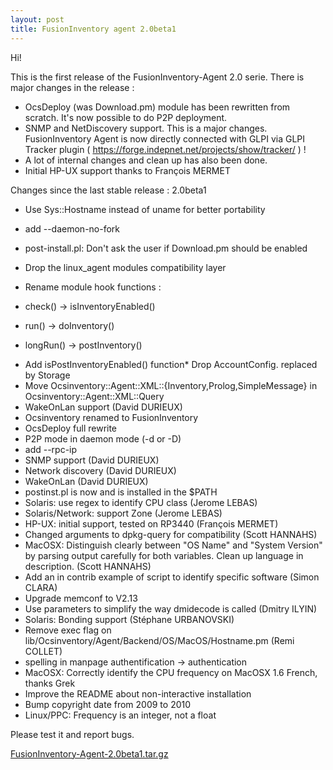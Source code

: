 ```yaml
---
layout: post
title: FusionInventory agent 2.0beta1
---
```


Hi!

This is the first release of the FusionInventory-Agent 2.0 serie. There is major changes in the release :

*  OcsDeploy (was Download.pm) module has been rewritten from scratch. It's now possible to do P2P deployment.
* SNMP and NetDiscovery support. This is a major changes. FusionInventory Agent is now directly connected with GLPI via GLPI Tracker plugin ( <a rel="nofollow" href="https://forge.indepnet.net/projects/show/tracker/">https://forge.indepnet.net/projects/show/tracker/</a> ) !
* A lot of internal changes and clean up has also been done.
* Initial HP-UX support thanks to François MERMET



Changes since the last stable release : 2.0beta1

*  Use Sys::Hostname instead of uname for better portability
* add --daemon-no-fork
* post-install.pl: Don't ask the user if Download.pm should be enabled
* Drop the linux_agent modules compatibility layer
* Rename module hook functions :

* check()    → isInventoryEnabled()
* run()      → doInventory()
* longRun()  → postInventory()



</li>



* Add isPostInventoryEnabled() function* Drop AccountConfig. replaced by Storage
* Move Ocsinventory::Agent::XML::{Inventory,Prolog,SimpleMessage} in Ocsinventory::Agent::XML::Query
* WakeOnLan support (David DURIEUX)
* Ocsinventory renamed to FusionInventory
* OcsDeploy full rewrite
* P2P mode in daemon mode (-d or -D)
* add --rpc-ip
* SNMP support (David DURIEUX)
* Network discovery (David DURIEUX)
* WakeOnLan (David DURIEUX)
* postinst.pl is now and is installed in the $PATH
* Solaris: use regex to identify CPU class (Jerome LEBAS)
* Solaris/Network: support Zone (Jerome LEBAS)
* HP-UX: initial support, tested on RP3440 (François MERMET)
* Changed arguments to dpkg-query for compatibility (Scott HANNAHS)
* MacOSX: Distinguish clearly between "OS Name" and "System Version" by parsing output carefully for both variables. Clean up language in description. (Scott HANNAHS)
* Add an in contrib example of script to identify specific software (Simon CLARA)
* Upgrade memconf to V2.13
* Use parameters to simplify the way dmidecode is called (Dmitry ILYIN)
* Solaris: Bonding support (Stéphane URBANOVSKI)
* Remove exec flag on lib/Ocsinventory/Agent/Backend/OS/MacOS/Hostname.pm (Remi COLLET)
* spelling in manpage authentification → authentication
* MacOSX: Correctly identify the CPU frequency on MacOSX 1.6 French, thanks Grek
* Improve the README about non-interactive installation
* Bump copyright date from 2009 to 2010
* Linux/PPC: Frequency is an integer, not a float



Please test it and report bugs.

<a rel="nofollow" href="http://forge.fusioninventory.org/attachments/download/5/FusionInventory-Agent-2.0beta1.tar.gz">FusionInventory-Agent-2.0beta1.tar.gz</a><!--more-->
